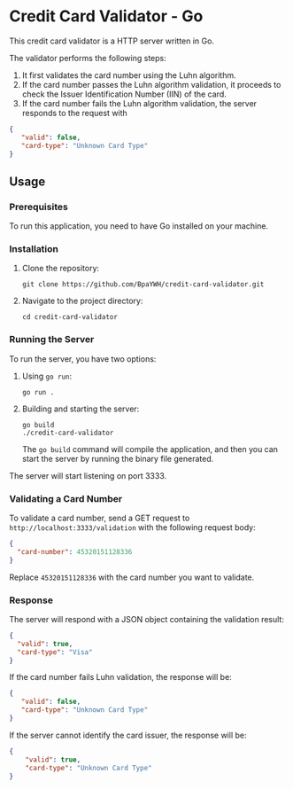 # Credit Card Validator - Go

This credit card validator is a HTTP server written in Go.

The validator performs the following steps:

1. It first validates the card number using the Luhn algorithm.
2. If the card number passes the Luhn algorithm validation, it proceeds to check the Issuer Identification Number (IIN) of the card.
3. If the card number fails the Luhn algorithm validation, the server responds to the request with 
```json 
{
   "valid": false, 
   "card-type": "Unknown Card Type"
}
```

## Usage

### Prerequisites

To run this application, you need to have Go installed on your machine.

### Installation

1. Clone the repository:

   ```shell
   git clone https://github.com/BpaYWH/credit-card-validator.git
   ```

2. Navigate to the project directory:

   ```shell
   cd credit-card-validator
   ```

### Running the Server

To run the server, you have two options:

1. Using `go run`:
   ```shell
   go run .
   ```

2. Building and starting the server:
   ```shell
   go build
   ./credit-card-validator
   ```
   The `go build` command will compile the application, and then you can start the server by running the binary file generated.

The server will start listening on port 3333.

### Validating a Card Number

To validate a card number, send a GET request to `http://localhost:3333/validation` with the following request body:

```json
{
  "card-number": 45320151128336
}
```

Replace `45320151128336` with the card number you want to validate.

### Response

The server will respond with a JSON object containing the validation result:

```json
{
  "valid": true,
  "card-type": "Visa"
}
```

If the card number fails Luhn validation, the response will be:

```json
{
   "valid": false,
   "card-type": "Unknown Card Type"
}
```

If the server cannot identify the card issuer, the response will be:
```json
{
    "valid": true,
    "card-type": "Unknown Card Type"
}
```
